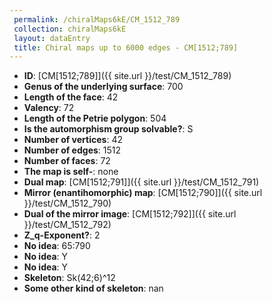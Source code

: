 ```yaml
--- 
 permalink: /chiralMaps6kE/CM_1512_789 
 collection: chiralMaps6kE
 layout: dataEntry
 title: Chiral maps up to 6000 edges - CM[1512;789]
---
```


- **ID**: [CM[1512;789]]({{ site.url }}/test/CM_1512_789)
- **Genus of the underlying surface**: 700
- **Length of the face**: 42
- **Valency**: 72
- **Length of the Petrie polygon**: 504
- **Is the automorphism group solvable?**: S
- **Number of vertices**: 42
- **Number of edges**: 1512
- **Number of faces**: 72
- **The map is self-**: none
- **Dual map**: [CM[1512;791]]({{ site.url }}/test/CM_1512_791)
- **Mirror (enantihomorphic) map**: [CM[1512;790]]({{ site.url }}/test/CM_1512_790)
- **Dual of the mirror image**: [CM[1512;792]]({{ site.url }}/test/CM_1512_792)
- **Z_q-Exponent?**: 2
- **No idea**:  65:790
- **No idea**: Y
- **No idea**: Y
- **Skeleton**: Sk(42;6)^12
- **Some other kind of skeleton**: nan
